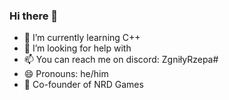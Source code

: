 ### Hi there 👋


- 🌱 I’m currently learning C++
- 🤔 I’m looking for help with 
- 📫 You can reach me on discord: ZgniłyRzepa#
- 😄 Pronouns: he/him
- 💎 Co-founder of NRD Games

